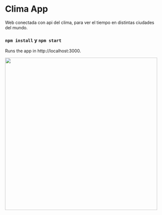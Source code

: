 # Clima App

Web conectada con api del clima, para ver el tiempo en distintas ciudades del mundo.

### `npm install` y `npm start`

Runs the app in http://localhost:3000.

<img src="https://i.ibb.co/JBqqs29/clima.png" width=500 />
